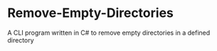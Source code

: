 # Remove-Empty-Directories
A CLI program written in C# to remove empty directories in a defined directory
